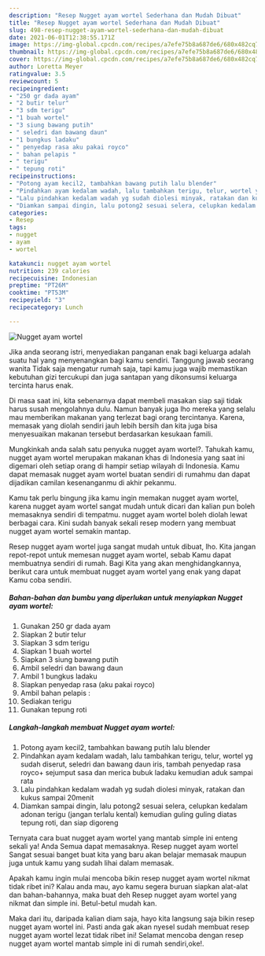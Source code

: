 ```yaml
---
description: "Resep Nugget ayam wortel Sederhana dan Mudah Dibuat"
title: "Resep Nugget ayam wortel Sederhana dan Mudah Dibuat"
slug: 498-resep-nugget-ayam-wortel-sederhana-dan-mudah-dibuat
date: 2021-06-01T12:38:55.171Z
image: https://img-global.cpcdn.com/recipes/a7efe75b8a687de6/680x482cq70/nugget-ayam-wortel-foto-resep-utama.jpg
thumbnail: https://img-global.cpcdn.com/recipes/a7efe75b8a687de6/680x482cq70/nugget-ayam-wortel-foto-resep-utama.jpg
cover: https://img-global.cpcdn.com/recipes/a7efe75b8a687de6/680x482cq70/nugget-ayam-wortel-foto-resep-utama.jpg
author: Loretta Meyer
ratingvalue: 3.5
reviewcount: 5
recipeingredient:
- "250 gr dada ayam"
- "2 butir telur"
- "3 sdm terigu"
- "1 buah wortel"
- "3 siung bawang putih"
- " seledri dan bawang daun"
- "1 bungkus ladaku"
- " penyedap rasa aku pakai royco"
- " bahan pelapis "
- " terigu"
- " tepung roti"
recipeinstructions:
- "Potong ayam kecil2, tambahkan bawang putih lalu blender"
- "Pindahkan ayam kedalam wadah, lalu tambahkan terigu, telur, wortel yg sudah diserut, seledri dan bawang daun iris, tambah penyedap rasa royco+ sejumput sasa dan merica bubuk ladaku kemudian aduk sampai rata"
- "Lalu pindahkan kedalam wadah yg sudah diolesi minyak, ratakan dan kukus sampai 20menit"
- "Diamkan sampai dingin, lalu potong2 sesuai selera, celupkan kedalam adonan terigu (jangan terlalu kental) kemudian guling guling diatas tepung roti, dan siap digoreng"
categories:
- Resep
tags:
- nugget
- ayam
- wortel

katakunci: nugget ayam wortel 
nutrition: 239 calories
recipecuisine: Indonesian
preptime: "PT26M"
cooktime: "PT53M"
recipeyield: "3"
recipecategory: Lunch

---
```



![Nugget ayam wortel](https://img-global.cpcdn.com/recipes/a7efe75b8a687de6/680x482cq70/nugget-ayam-wortel-foto-resep-utama.jpg)

Jika anda seorang istri, menyediakan panganan enak bagi keluarga adalah suatu hal yang menyenangkan bagi kamu sendiri. Tanggung jawab seorang  wanita Tidak saja mengatur rumah saja, tapi kamu juga wajib memastikan kebutuhan gizi tercukupi dan juga santapan yang dikonsumsi keluarga tercinta harus enak.

Di masa  saat ini, kita sebenarnya dapat membeli masakan siap saji tidak harus susah mengolahnya dulu. Namun banyak juga lho mereka yang selalu mau memberikan makanan yang terlezat bagi orang tercintanya. Karena, memasak yang diolah sendiri jauh lebih bersih dan kita juga bisa menyesuaikan makanan tersebut berdasarkan kesukaan famili. 



Mungkinkah anda salah satu penyuka nugget ayam wortel?. Tahukah kamu, nugget ayam wortel merupakan makanan khas di Indonesia yang saat ini digemari oleh setiap orang di hampir setiap wilayah di Indonesia. Kamu dapat memasak nugget ayam wortel buatan sendiri di rumahmu dan dapat dijadikan camilan kesenanganmu di akhir pekanmu.

Kamu tak perlu bingung jika kamu ingin memakan nugget ayam wortel, karena nugget ayam wortel sangat mudah untuk dicari dan kalian pun boleh memasaknya sendiri di tempatmu. nugget ayam wortel boleh diolah lewat berbagai cara. Kini sudah banyak sekali resep modern yang membuat nugget ayam wortel semakin mantap.

Resep nugget ayam wortel juga sangat mudah untuk dibuat, lho. Kita jangan repot-repot untuk memesan nugget ayam wortel, sebab Kamu dapat membuatnya sendiri di rumah. Bagi Kita yang akan menghidangkannya, berikut cara untuk membuat nugget ayam wortel yang enak yang dapat Kamu coba sendiri.

<!--inarticleads1-->

##### Bahan-bahan dan bumbu yang diperlukan untuk menyiapkan Nugget ayam wortel:

1. Gunakan 250 gr dada ayam
1. Siapkan 2 butir telur
1. Siapkan 3 sdm terigu
1. Siapkan 1 buah wortel
1. Siapkan 3 siung bawang putih
1. Ambil  seledri dan bawang daun
1. Ambil 1 bungkus ladaku
1. Siapkan  penyedap rasa (aku pakai royco)
1. Ambil  bahan pelapis :
1. Sediakan  terigu
1. Gunakan  tepung roti




<!--inarticleads2-->

##### Langkah-langkah membuat Nugget ayam wortel:

1. Potong ayam kecil2, tambahkan bawang putih lalu blender
1. Pindahkan ayam kedalam wadah, lalu tambahkan terigu, telur, wortel yg sudah diserut, seledri dan bawang daun iris, tambah penyedap rasa royco+ sejumput sasa dan merica bubuk ladaku kemudian aduk sampai rata
1. Lalu pindahkan kedalam wadah yg sudah diolesi minyak, ratakan dan kukus sampai 20menit
1. Diamkan sampai dingin, lalu potong2 sesuai selera, celupkan kedalam adonan terigu (jangan terlalu kental) kemudian guling guling diatas tepung roti, dan siap digoreng




Ternyata cara buat nugget ayam wortel yang mantab simple ini enteng sekali ya! Anda Semua dapat memasaknya. Resep nugget ayam wortel Sangat sesuai banget buat kita yang baru akan belajar memasak maupun juga untuk kamu yang sudah lihai dalam memasak.

Apakah kamu ingin mulai mencoba bikin resep nugget ayam wortel nikmat tidak ribet ini? Kalau anda mau, ayo kamu segera buruan siapkan alat-alat dan bahan-bahannya, maka buat deh Resep nugget ayam wortel yang nikmat dan simple ini. Betul-betul mudah kan. 

Maka dari itu, daripada kalian diam saja, hayo kita langsung saja bikin resep nugget ayam wortel ini. Pasti anda gak akan nyesel sudah membuat resep nugget ayam wortel lezat tidak ribet ini! Selamat mencoba dengan resep nugget ayam wortel mantab simple ini di rumah sendiri,oke!.

